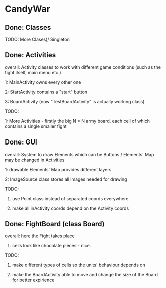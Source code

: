 # CandyWar


Done: Classes
------------------------------------------------------------

TODO: More Clases)/ Singleton


Done: Activities
------------------------------------------------------------

overall: Activity classes to work with different game conditions (such as the fight itself, main menu etc.)

1: MainActivity owns every other one

2: StartActivity contains a "start" button

3: BoardActivity (now "TestBoardActivity" is actually working class)

TODO:

1: More Activities - firstly the big N * N army board, each cell of which contains a single smaller fight



Done: GUI
------------------------------------------------------------

overall: System to draw Elements which can be Buttons / Elements' Map may be changed in Activities

1: drawable Elements' Map provides different layers

2: ImageSource class stores all images needed for drawing

TODO:

1. use Point class instead of separated coords everywhere

2. make all inActivity coords depend on the Activity coords


Done: FightBoard (class Board)
------------------------------------------------------------

overall: here the Fight takes place

1. cells look like chocolate pieces - nice.

TODO:

1. make different types of cells so the units' behaviour depends on

2. make the BoardActivity able to move and change the size of the Board for better expirience
